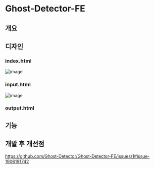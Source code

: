 # Ghost-Detector-FE

## 개요




## 디자인

### index.html

![image](https://github.com/Ghost-Detector/Ghost-Detector-FE/assets/112530022/ec759c94-0078-416b-aa9d-380084b50249)

### input.html

![image](https://github.com/Ghost-Detector/Ghost-Detector-FE/assets/112530022/54e1cc9e-bb9a-4493-bf6e-5cc793b1792f)

### output.html


## 기능


## 개발 후 개선점
https://github.com/Ghost-Detector/Ghost-Detector-FE/issues/1#issue-1906191742



